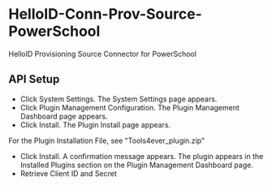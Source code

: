 # HelloID-Conn-Prov-Source-PowerSchool
HelloID Provisioning Source Connector for PowerSchool

## API Setup
- Click System Settings. The System Settings page appears.
- Click Plugin Management Configuration. The Plugin Management Dashboard page appears.
- Click Install. The Plugin Install page appears.

For the Plugin Installation File, see "Tools4ever_plugin.zip"

- Click Install. A confirmation message appears. The plugin appears in the Installed Plugins section on the Plugin Management Dashboard page.
- Retrieve Client ID and Secret
